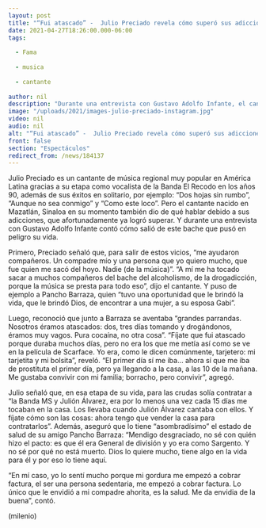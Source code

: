 ```yaml
---
layout: post
title: "“Fui atascado” -  Julio Preciado revela cómo superó sus adicciones"
date: 2021-04-27T18:26:00.000-06:00
tags:
  
  - Fama
  
  - musica
  
  - cantante
  
author: nil
description: "Durante una entrevista con Gustavo Adolfo Infante, el cantante recordó las parrandas que se aventaba con su colega musical Pancho Barraza. "
image: "/uploads/2021/images-julio-preciado-instagram.jpg"
video: nil
audio: nil
alt: "“Fui atascado” -  Julio Preciado revela cómo superó sus adicciones"
front: false
section: "Espectáculos"
redirect_from: /news/184137
---
```


Julio Preciado es un cantante de música regional muy popular en América Latina gracias a su etapa como vocalista de la Banda El Recodo en los años 90, además de sus éxitos en solitario, por ejemplo: “Dos hojas sin rumbo”, “Aunque no sea conmigo” y “Como este loco”. Pero el cantante nacido en Mazatlán, Sinaloa en su momento también dio de qué hablar debido a sus adicciones, que afortunadamente ya logró superar. Y durante una entrevista con Gustavo Adolfo Infante contó cómo salió de este bache que pusó en peligro su vida. 

Primero, Preciado señaló que, para salir de estos vicios, “me ayudaron compañeros. Un compadre mío y una persona que yo quiero mucho, que fue quien me sacó del hoyo. Nadie (de la música)”. “A mí me ha tocado sacar a muchos compañeros del bache del alcoholismo, de la drogadicción, porque la música se presta para todo eso”, dijo el cantante. Y puso de ejemplo a Pancho Barraza, quien “tuvo una oportunidad que le brindó la vida, que le brindó Dios, de encontrar a una mujer, a su esposa Gabi”. 

Luego, reconoció que junto a Barraza se aventaba “grandes parrandas. Nosotros éramos atascados: dos, tres días tomando y drogándonos, éramos muy vagos. Pura cocaína, no otra cosa”. “Fíjate que fui atascado porque duraba muchos días, pero no era los que me metía así como se ve en la película de Scarface. Yo era, como le dicen comúnmente, tarjetero: mi tarjetita y mi bolsita”, reveló. “El primer día sí me iba… ahora sí que me iba de prostituta el primer día, pero ya llegando a la casa, a las 10 de la mañana. Me gustaba convivir con mi familia; borracho, pero convivir”, agregó. 

Julio señaló que, en esa etapa de su vida, para las crudas solía contratar a “la Banda MS y Julión Álvarez, era por lo menos una vez cada 15 días me tocaban en la casa. Los llevaba cuando Julión Álvarez cantaba con ellos. Y fíjate cómo son las cosas: ahora tengo que vender la casa para contratarlos”. Además, aseguró que lo tiene “asombradísimo” el estado de salud de su amigo Pancho Barraza: “Mendigo desgraciado, no sé con quién hizo el pacto: es que él era General de división y yo era como Sargento. Y no sé por qué no está muerto. Dios lo quiere mucho, tiene algo en la vida para él y por eso lo tiene aquí. 

“En mí caso, yo lo sentí mucho porque mi gordura me empezó a cobrar factura, el ser una persona sedentaria, me empezó a cobrar factura. Lo único que le envidió a mi compadre ahorita, es la salud. Me da envidia de la buena”, contó. 

(milenio)